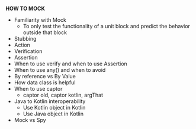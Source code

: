 **HOW TO MOCK**

* Familiarity with Mock
   - To only test the functionality of a unit block and predict the behavior outside that block
* Stubbing
* Action
* Verification
* Assertion
* When to use verify and when to use Assertion
* When to use any() and when to avoid
* By reference vs By Value
* How data class is helpful
* When to use captor
  * captor old, captor kotlin, argThat
* Java to Kotlin interoperability
    - Use Kotlin object in Kotlin
    - Use Java object in Kotlin
* Mock vs Spy